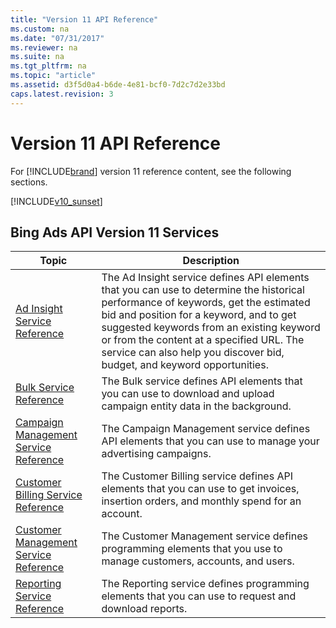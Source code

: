 ```yaml
---
title: "Version 11 API Reference"
ms.custom: na
ms.date: "07/31/2017"
ms.reviewer: na
ms.suite: na
ms.tgt_pltfrm: na
ms.topic: "article"
ms.assetid: d3f5d0a4-b6de-4e81-bcf0-7d2c7d2e33bd
caps.latest.revision: 3
---
```

# Version 11 API Reference
For [!INCLUDE[brand](../api-reference/includes/brand.md)] version 11 reference content, see the following sections.

[!INCLUDE[v10_sunset](../api-reference/includes/v10_sunset.md)]

## Bing Ads API Version 11 Services

|Topic|Description|
|---------|---------------|
|[Ad Insight Service Reference](https://msdn.microsoft.com/library/bing-ads-ad-insight-service-reference(v=msads.110).aspx)|The Ad Insight service defines API elements that you can use to determine the historical performance of keywords, get the estimated bid and position for a keyword, and to get suggested keywords from an existing keyword or from the content at a specified URL. The service can also help you discover bid, budget, and keyword opportunities.|
|[Bulk Service Reference](https://msdn.microsoft.com/library/bing-ads-bulk-service-reference(v=msads.110).aspx)|The Bulk service defines API elements that you can use to download and upload campaign entity data in the background.|
|[Campaign Management Service Reference](https://msdn.microsoft.com/library/bing-ads-campaign-management-service-reference(v=msads.110).aspx)|The Campaign Management service defines API elements that you can use to manage your advertising campaigns.|
|[Customer Billing Service Reference](https://msdn.microsoft.com/library/bing-ads-customer-billing-service-reference(v=msads.110).aspx)|The Customer Billing service defines API elements that you can use to get invoices, insertion orders, and monthly spend for an account.|
|[Customer Management Service Reference](https://msdn.microsoft.com/library/bing-ads-customer-management-service-reference(v=msads.110).aspx)|The Customer Management service defines programming elements that you use to manage customers, accounts, and users.|
|[Reporting Service Reference](https://msdn.microsoft.com/library/bing-ads-reporting-service-reference(v=msads.110).aspx)|The Reporting service defines programming elements that you can use to request and download reports.|
